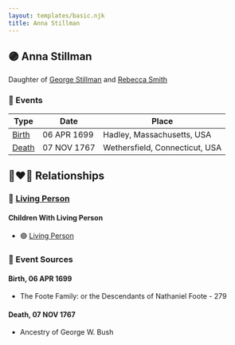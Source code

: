 ```yaml
---
layout: templates/basic.njk
title: Anna Stillman
---
```

## 🟣 Anna Stillman

Daughter of [George Stillman](/people/6/67040632) and [Rebecca Smith](/people/7/76162584)

### 📆 Events

Type | Date | Place
------ | ------ | ------
[Birth](#event-9fa68e41-63b5-4686-8560-79eb1307b0f7) | 06 APR 1699 | Hadley, Massachusetts, USA
[Death](#event-b90e220f-250b-411e-96ab-83dd30f26b32) | 07 NOV 1767 | Wethersfield, Connecticut, USA

## 👩‍❤️‍👨 Relationships

### 🔵 [Living Person](/people/7/73658198)

#### Children With Living Person
* 🟣 [Living Person](/people/9/9854708)
### 📰 Event Sources

#### <a id="event-9fa68e41-63b5-4686-8560-79eb1307b0f7"></a> Birth, 06 APR 1699
* The Foote Family: or the Descendants of Nathaniel Foote  - 279

#### <a id="event-b90e220f-250b-411e-96ab-83dd30f26b32"></a> Death, 07 NOV 1767
* Ancestry of George W. Bush